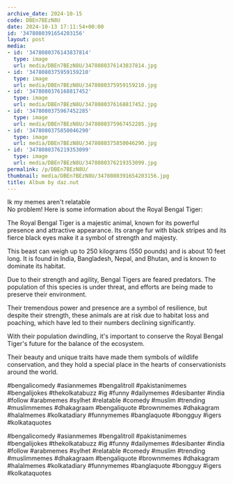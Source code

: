 ```yaml
---
archive_date: 2024-10-15
code: DBEn7BEzN8U
date: 2024-10-13 17:11:54+00:00
id: '3478080391654203156'
layout: post
media:
- id: '3478080376143837814'
  type: image
  url: media/DBEn7BEzN8U/3478080376143837814.jpg
- id: '3478080375959159210'
  type: image
  url: media/DBEn7BEzN8U/3478080375959159210.jpg
- id: '3478080376168817452'
  type: image
  url: media/DBEn7BEzN8U/3478080376168817452.jpg
- id: '3478080375967452285'
  type: image
  url: media/DBEn7BEzN8U/3478080375967452285.jpg
- id: '3478080375850046290'
  type: image
  url: media/DBEn7BEzN8U/3478080375850046290.jpg
- id: '3478080376219353099'
  type: image
  url: media/DBEn7BEzN8U/3478080376219353099.jpg
permalink: /p/DBEn7BEzN8U/
thumbnail: media/DBEn7BEzN8U/3478080391654203156.jpg
title: Album by daz.nut
---
```


Ik my memes aren't relatable   
No problem! Here is some information about the Royal Bengal Tiger:  
  
The Royal Bengal Tiger is a majestic animal, known for its powerful presence and attractive appearance. Its orange fur with black stripes and its fierce black eyes make it a symbol of strength and majesty.  
  
This beast can weigh up to 250 kilograms (550 pounds) and is about 10 feet long. It is found in India, Bangladesh, Nepal, and Bhutan, and is known to dominate its habitat.  
  
Due to their strength and agility, Bengal Tigers are feared predators. The population of this species is under threat, and efforts are being made to preserve their environment.  
  
Their tremendous power and presence are a symbol of resilience, but despite their strength, these animals are at risk due to habitat loss and poaching, which have led to their numbers declining significantly.  
  
With their population dwindling, it's important to conserve the Royal Bengal Tiger's future for the balance of the ecosystem.  
  
Their beauty and unique traits have made them symbols of wildlife conservation, and they hold a special place in the hearts of conservationists around the world.  
  
#bengalicomedy #asianmemes #bengalitroll #pakistanimemes #bengalijokes #thekolkatabuzz #ig #funny #dailymemes #desibanter #india #follow #arabmemes #sylhet #relatable #comedy #muslim #trending #muslimmemes #dhakagraam #bengaliquote #brownmemes #dhakagram #halalmemes #kolkatadiary #funnymemes #banglaquote #bongguy #igers #kolkataquotes  
  
#bengalicomedy #asianmemes #bengalitroll #pakistanimemes #bengalijokes #thekolkatabuzz #ig #funny #dailymemes #desibanter #india #follow #arabmemes #sylhet #relatable #comedy #muslim #trending #muslimmemes #dhakagraam #bengaliquote #brownmemes #dhakagram #halalmemes #kolkatadiary #funnymemes #banglaquote #bongguy #igers #kolkataquotes
